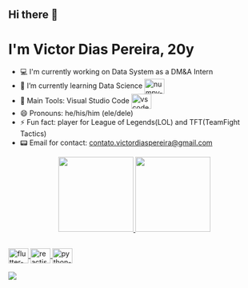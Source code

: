 ## Hi there 👋
# I'm Victor Dias Pereira, 20y
* 💻 I'm currently working on Data System as a DM&A Intern 
* 🌱 I’m currently learning Data Science <img align="center" alt="numpy-icon" height="30" width="40" src="https://cdn.jsdelivr.net/gh/devicons/devicon/icons/numpy/numpy-original.svg">
* 🎒 Main Tools: Visual Studio Code <img align="center" alt="vscode-icon" height="30" width="40" src="https://cdn.jsdelivr.net/gh/devicons/devicon/icons/vscode/vscode-original.svg">
* 😄 Pronouns: he/his/him (ele/dele)
* ⚡ Fun fact: player for League of Legends(LOL) and TFT(TeamFight Tactics)
* 📟 Email for contact: contato.victordiaspereira@gmail.com
<div align="center">
  <a href="https://github.com/DuqueDark">
  <img height="150em" src="https://github-readme-stats.vercel.app/api?username=DuqueDark&show_icons=true&theme=prussian&include_all_commits=true&count_private=true"/>
  <img height="150em" src="https://github-readme-stats.vercel.app/api/top-langs/?username=DuqueDark&layout=compact&langs_count=7&theme=prussian"/>
</div>
  
##
  
<div style="display: inline_block">
    <img align="center" alt="flutter-icon" height="30" width="40" src="https://cdn.jsdelivr.net/gh/devicons/devicon/icons/flutter/flutter-original.svg">
    <img align="center" alt="reactjs-icon" height="30" width="40" src="https://cdn.jsdelivr.net/gh/devicons/devicon/icons/react/react-original.svg">
    <img align="center" alt="python-icon" height="30" width="40" src="https://cdn.jsdelivr.net/gh/devicons/devicon/icons/python/python-original.svg">
</div>
  <br>
<div> 
  <a href="https://www.linkedin.com/in/victor-pereira-5584a3210/" target="_blank"><img src="https://img.shields.io/badge/-LinkedIn-%230077B5?style=forthebadge&logo=linkedin&logoColor=white" target="_blank"></a>  
</div>

